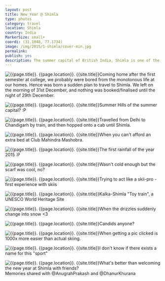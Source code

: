 ```yaml
---
layout: post
title: New Year @ Shimla
type: photos
category: travel
location: Shimla
country: India
MarkerSize: small+
coordi: (31.1048, 77.1734)
image: /img/2015/1-shimla/cover-min.jpg
permalink:
publish: yes
description: The summer capital of British India, Shimla is one of the top tourist desitnation especially for the people of North India. Being not verrrry far from Delhi it turned out to be my first trip with friends (which was totally planned by us with no outside intervention :P).
---
```

<!-- http://compressjpeg.com -->
<!-- http://compressimage.toolur.com/ 1024, 400-->

<p class="center"><img src="{{site.baseurl}}/img/2015/1-shimla/cover.jpg" alt="{{page.title}}. {{page.location}}. {{site.title}}" title="{{page.title}}">Coming home after the first semester at college, we probably were bored from the monotonous life at our homes. Hence was born a sudden plan to travel to Shimla. We left on the morning of 31st December, and nothing was booked/finalised until the night of 29th December.</p>

<p class="center"><img src="{{site.baseurl}}/img/2015/1-shimla/1.jpg" alt="{{page.title}}. {{page.location}}. {{site.title}}" title="{{page.title}}">Summer Hills of the summer capital? :P</p>

<p class="center"><img src="{{site.baseurl}}/img/2015/1-shimla/2.jpg" alt="{{page.title}}. {{page.location}}. {{site.title}}" title="{{page.title}}">Travelled from Delhi to Chandigarh by train, and then hopped onto a cab until Shimla.</p>

<p class="center"><img src="{{site.baseurl}}/img/2015/1-shimla/3.jpg" alt="{{page.title}}. {{page.location}}. {{site.title}}" title="{{page.title}}">When you can't afford an extra bed at Club Mahindra Mashobra.</p>

<p class="center"><img src="{{site.baseurl}}/img/2015/1-shimla/4.jpg" alt="{{page.title}}. {{page.location}}. {{site.title}}" title="{{page.title}}">The first rainfall of the year 2015 :P</p>

<p class="center"><img src="{{site.baseurl}}/img/2015/1-shimla/5.jpg" alt="{{page.title}}. {{page.location}}. {{site.title}}" title="{{page.title}}">Wasn't cold enough but the scarf was cool, no?</p>

<p class="center"><img src="{{site.baseurl}}/img/2015/1-shimla/6.jpg" alt="{{page.title}}. {{page.location}}. {{site.title}}" title="{{page.title}}">Trying to act like a skii-pro - first experience with skiis</p>

<p class="center"><img src="{{site.baseurl}}/img/2015/1-shimla/7.jpg" alt="{{page.title}}. {{page.location}}. {{site.title}}" title="{{page.title}}">Kalka-Shimla "Toy train", a UNESCO World Heritage Site</p>

<p class="center"><img src="{{site.baseurl}}/img/2015/1-shimla/8.jpg" alt="{{page.title}}. {{page.location}}. {{site.title}}" title="{{page.title}}">When the drizzles suddenly change into snow <3</p>

<p class="center"><img src="{{site.baseurl}}/img/2015/1-shimla/9.jpg" alt="{{page.title}}. {{page.location}}. {{site.title}}" title="{{page.title}}">Candids anyone?</p>

<p class="center"><img src="{{site.baseurl}}/img/2015/1-shimla/10.jpg" alt="{{page.title}}. {{page.location}}. {{site.title}}" title="{{page.title}}">When getting a pic clicked is 1000x more easier than actual skiing.</p>

<p class="center"><img src="{{site.baseurl}}/img/2015/1-shimla/11.jpg" alt="{{page.title}}. {{page.location}}. {{site.title}}" title="{{page.title}}">I don't know if there exists a name for this "sport"</p>

<p class="center"><img src="{{site.baseurl}}/img/2015/1-shimla/12.jpg" alt="{{page.title}}. {{page.location}}. {{site.title}}" title="{{page.title}}">What's better than welcoming the new year at Shimla with friends?<br>Memories shared with @AnugrahPrakash and @DhanurKhurana</p>
